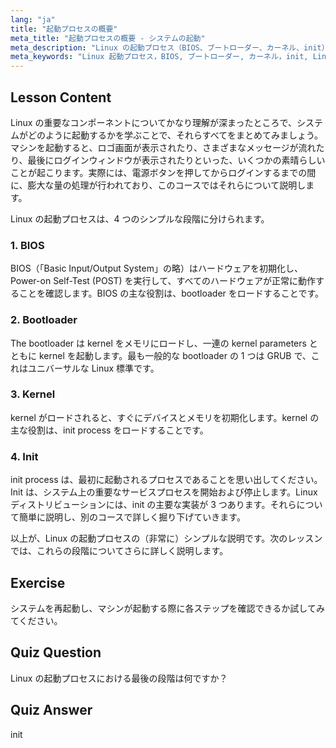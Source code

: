 ```yaml
---
lang: "ja"
title: "起動プロセスの概要"
meta_title: "起動プロセスの概要 - システムの起動"
meta_description: "Linux の起動プロセス（BIOS、ブートローダー、カーネル、init）の各段階を学びます。電源投入からログインまで、Linux がどのように起動するかを理解します。Linux 初心者向けの必須ガイド。"
meta_keywords: "Linux 起動プロセス，BIOS, ブートローダー, カーネル，init, Linux チュートリアル，Linux ガイド，初心者"
---
```


## Lesson Content

Linux の重要なコンポーネントについてかなり理解が深まったところで、システムがどのように起動するかを学ぶことで、それらすべてをまとめてみましょう。マシンを起動すると、ロゴ画面が表示されたり、さまざまなメッセージが流れたり、最後にログインウィンドウが表示されたりといった、いくつかの素晴らしいことが起こります。実際には、電源ボタンを押してからログインするまでの間に、膨大な量の処理が行われており、このコースではそれらについて説明します。

Linux の起動プロセスは、4 つのシンプルな段階に分けられます。

### 1. BIOS

BIOS（「Basic Input/Output System」の略）はハードウェアを初期化し、Power-on Self-Test (POST) を実行して、すべてのハードウェアが正常に動作することを確認します。BIOS の主な役割は、bootloader をロードすることです。

### 2. Bootloader

The bootloader は kernel をメモリにロードし、一連の kernel parameters とともに kernel を起動します。最も一般的な bootloader の 1 つは GRUB で、これはユニバーサルな Linux 標準です。

### 3. Kernel

kernel がロードされると、すぐにデバイスとメモリを初期化します。kernel の主な役割は、init process をロードすることです。

### 4. Init

init process は、最初に起動されるプロセスであることを思い出してください。Init は、システム上の重要なサービスプロセスを開始および停止します。Linux ディストリビューションには、init の主要な実装が 3 つあります。それらについて簡単に説明し、別のコースで詳しく掘り下げていきます。

以上が、Linux の起動プロセスの（非常に）シンプルな説明です。次のレッスンでは、これらの段階についてさらに詳しく説明します。

## Exercise

システムを再起動し、マシンが起動する際に各ステップを確認できるか試してみてください。

## Quiz Question

Linux の起動プロセスにおける最後の段階は何ですか？

## Quiz Answer

init
